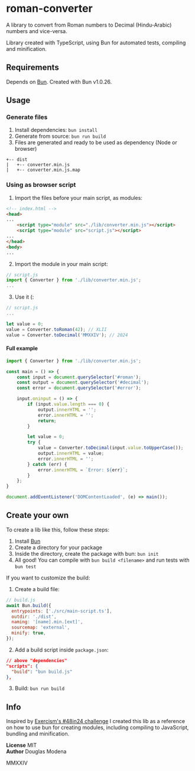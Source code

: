 # roman-converter

A library to convert from Roman numbers to Decimal (Hindu-Arabic) numbers and vice-versa.

Library created with TypeScript, using Bun for automated tests, compiling and minification.

## Requirements

Depends on [Bun](https://bun.sh). Created with Bun v1.0.26.

## Usage

### Generate files

1. Install dependencies: `bun install`
2. Generate from source: `bun run build`
3. Files are generated and ready to be used as dependency (Node or browser)
```
+-- dist
|   +-- converter.min.js
|   +-- converter.min.js.map
```

### Using as browser script

1. Import the files before your main script, as modules:

```html
<!-- index.html -->
<head>
...
    <script type="module" src="./lib/converter.min.js"></script>
    <script type="module" src="script.js"></script>
...
</head>
<body>
...
``` 

2. Import the module in your main script:

```JavaScript
// script.js
import { Converter } from './lib/converter.min.js';
...
```

3. Use it (:

```JavaScript
// script.js
...

let value = 0;
value = Converter.toRoman(42); // XLII
value = Converter.toDecimal('MMXXIV'); // 2024
```

#### Full example

```JavaScript
import { Converter } from './lib/converter.min.js';

const main = () => {
    const input = document.querySelector('#roman');
    const output = document.querySelector('#decimal');
    const error = document.querySelector('#error');

    input.oninput = () => {
        if (input.value.length === 0) {
            output.innerHTML = '';
            error.innerHTML = '';
            return;
        }

        let value = 0;
        try {
            value = Converter.toDecimal(input.value.toUpperCase());
            output.innerHTML = value;
            error.innerHTML = '';
        } catch (err) {
            error.innerHTML = `Error: ${err}`;
        }
    };
}

document.addEventListener('DOMContentLoaded', (e) => main());
```

## Create your own

To create a lib like this, follow these steps:

1. Install [Bun](https://bun.sh/docs/installation)
2. Create a directory for your package
3. Inside the directory, create the package with bun: `bun init`
4. All good! You can compile with `bun build <filename>` and run tests with `bun test`

If you want to customize the build:

1. Create a build file:

```JavaScript
// build.js
await Bun.build({
  entrypoints: ['./src/main-script.ts'],
  outdir: './dist',
  naming: '[name].min.[ext]',
  sourcemap: 'external',
  minify: true,
});
```

2. Add a build script inside `package.json`:

```JSON
// above "dependencies"
"scripts": {
  "build": "bun build.js"
},
```

3. Build: `bun run build`

## Info

Inspired by [Exercism's #48in24 challenge](https://exercism.org/challenges/48in24) I created this lib as a reference on how to use bun for creating modules, including compiling to JavaScript, bundling and minification.

**License** MIT  
**Author** Douglas Modena

MMXXIV
